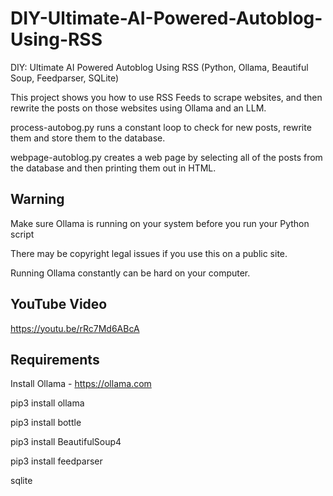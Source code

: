 # DIY-Ultimate-AI-Powered-Autoblog-Using-RSS
DIY: Ultimate AI Powered Autoblog Using RSS (Python, Ollama, Beautiful Soup, Feedparser, SQLite)

This project shows you how to use RSS Feeds to scrape websites, and then rewrite the posts on those websites using Ollama and an LLM.

process-autobog.py runs a constant loop to check for new posts, rewrite them and store them to the database.

webpage-autoblog.py creates a web page by selecting all of the posts from the database and then printing them out in HTML.


## Warning
Make sure Ollama is running on your system before you run your Python script

There may be copyright legal issues if you use this on a public site.

Running Ollama constantly can be hard on your computer.


## YouTube Video

https://youtu.be/rRc7Md6ABcA


## Requirements
Install Ollama - https://ollama.com

pip3 install ollama

pip3 install bottle

pip3 install BeautifulSoup4

pip3 install feedparser

sqlite

